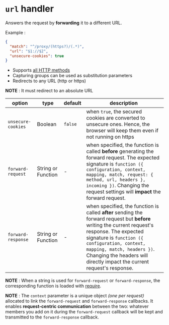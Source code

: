 # `url` handler

Answers the request by **forwarding** it to a different URL.

Example :
```json
{
  "match": "^/proxy/(https?)/(.*)",
  "url": "$1://$2",
  "unsecure-cookies": true
}
```

* Supports [all HTTP methods](https://developer.mozilla.org/en-US/docs/Web/HTTP/Methods)
* Capturing groups can be used as substitution parameters
* Redirects to any URL (http or https)

**NOTE** : It must redirect to an absolute URL

| option | type | default | description |
|---|---|---|---|
| `unsecure-cookies` | Boolean | `false` | when `true`, the secured cookies are converted to unsecure ones. Hence, the browser will keep them even if not running on https |
| `forward-request` | String or Function | - | when specified, the function is called **before** generating the forward request. The expected signature is  `function ({ configuration, context, mapping, match, request: { method, url, headers }, incoming })`. Changing the request settings will **impact** the forward request.
| `forward-response` | String or Function | - | when specified, the function is called **after** sending the forward request but **before** writing the current request's response. The expected signature is `function ({ configuration, context, mapping, match, headers })`. Changing the headers will directly impact the current request's response.

**NOTE** : When a string is used for `forward-request` or `forward-response`, the corresponding function is loaded with [require](https://nodejs.org/api/modules.html#modules_require_id).

**NOTE** : The `context` parameter is a unique object *(one per request)* allocated to link the `forward-request` and `forward-response` callbacks. It enables **request-centric communication** between the two: whatever members you add on it during the `forward-request` callback will be kept and transmitted to the `forward-response` callback.

